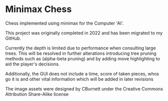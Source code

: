 # Minimax Chess
Chess implemented using minimax for the Computer 'AI'.

This project was originally completed in 2022 and has been migrated to my GitHub.

Currently the depth is limited due to performance when consulting large trees. This will be resolved in further alterations introducing tree pruning methods such as (alpha-beta pruning) and by adding move highlighting to aid the player's decisions.

Additionally, the GUI does not include a time, score of taken pieces, whos go it is and other vital information which will be added in later revisions

The image assets were designed by CBurnett under the Creative Commons Attribution Share-Alike license
